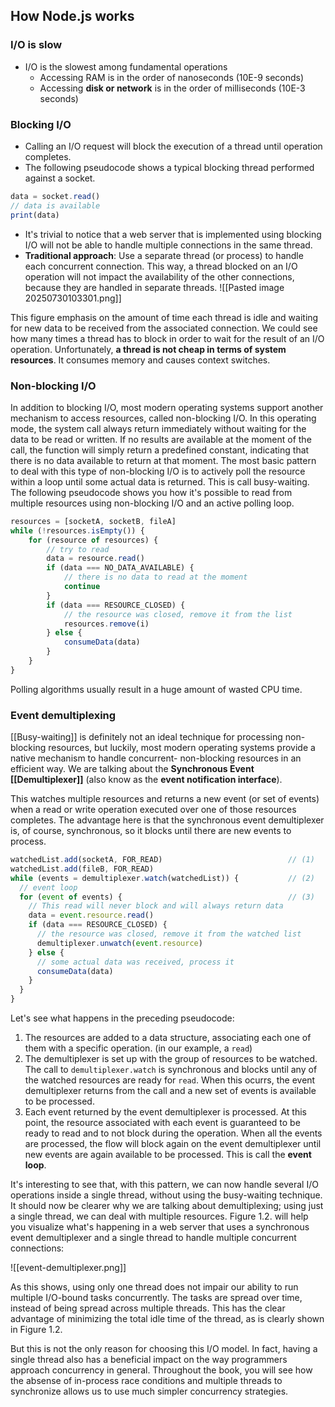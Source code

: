 ## How Node.js works

### I/O is slow
- I/O is the slowest among fundamental operations
	- Accessing RAM is in the order of nanoseconds (10E-9 seconds)
	- Accessing **disk or network** is in the order of milliseconds (10E-3 seconds)

### Blocking I/O
- Calling an I/O request will block the execution of a thread until operation completes.
- The following pseudocode shows a typical blocking thread performed against a socket.
```js
data = socket.read()
// data is available
print(data)
```
- It's trivial to notice that a web server that is implemented using blocking I/O will not be able to handle multiple connections in the same thread.
- **Traditional approach**: Use a separate thread (or process) to handle each concurrent connection. This way, a thread blocked on an I/O operation will not impact the availability of the other connections, because they are handled in separate threads.
![[Pasted image 20250730103301.png]]

This figure emphasis on the amount of time each thread is idle and waiting for new data to be received from the associated connection. We could see how many times a thread has to block in order to wait for the result of an I/O operation. Unfortunately, **a thread is not cheap in terms of system resources**. It consumes memory and causes context switches.

### Non-blocking I/O
In addition to blocking I/O, most modern operating systems support another mechanism to access resources, called non-blocking I/O. In this operating mode, the system call always return immediately without waiting for the data to be read or written. If no results are available at the moment of the call, the function will simply return a predefined constant, indicating that there is no data available to return at that moment.
The most basic pattern to deal with this type of non-blocking I/O is to actively poll the resource within a loop until some actual data is returned. This is call busy-waiting. The following pseudocode shows you how it's possible to read from multiple resources using non-blocking I/O and an active polling loop.

```js
resources = [socketA, socketB, fileA]
while (!resources.isEmpty()) {
	for (resource of resources) {
		// try to read
		data = resource.read()
		if (data === NO_DATA_AVAILABLE) {
			// there is no data to read at the moment
			continue
		}
		if (data === RESOURCE_CLOSED) {
			// the resource was closed, remove it from the list
			resources.remove(i)	
		} else {
			consumeData(data)
		}
	}
}
```
Polling algorithms usually result in a huge amount of wasted CPU time.

### Event demultiplexing
[[Busy-waiting]] is definitely not an ideal technique for processing non-blocking resources, but luckily, most modern operating systems provide a native mechanism to handle concurrent- non-blocking resources in an efficient way. We are talking about the **Synchronous Event [[Demultiplexer]]** (also know as the **event notification interface**).

This watches multiple resources and returns a new event (or set of events) when a read or write operation executed over one of those resources completes. The advantage here is that the synchronous event demultiplexer is, of course, synchronous, so it blocks until there are new events to process.

```js
watchedList.add(socketA, FOR_READ)                            // (1)
watchedList.add(fileB, FOR_READ)
while (events = demultiplexer.watch(watchedList)) {           // (2)
  // event loop
  for (event of events) {                                     // (3)
    // This read will never block and will always return data
    data = event.resource.read()
    if (data === RESOURCE_CLOSED) {
      // the resource was closed, remove it from the watched list
      demultiplexer.unwatch(event.resource)
    } else {
      // some actual data was received, process it
      consumeData(data)
    }
  }
}
```

Let's see what happens in the preceding pseudocode:
1. The resources are added to a data structure, associating each one of them with a specific operation. (in our example, a `read`)
2. The demultiplexer is set up with the group of resources to be watched. The call to `demultiplexer.watch` is synchronous and blocks until any of the watched resources are ready for `read`.
When this ocurrs, the event demultiplexer returns from the call and a new set of events is available to be processed.
3. Each event returned by the event demultiplexer is processed. At this point, the resource associated with each event is guaranteed to be ready to read and to not block during the operation.
When all the events are processed, the flow will block again on the event demultiplexer until new events are again available to be processed. This is call the **event loop**.

It's interesting to see that, with this pattern, we can now handle several I/O operations inside a single thread, without using the busy-waiting technique. It should now be clearer why we are talking about demultiplexing; using just a single thread, we can deal with multiple resources. Figure 1.2. will help you visualize what's happening in a web server that uses a synchronous event demultiplexer and a single thread to handle multiple concurrent connections:

![[event-demultiplexer.png]]

As this shows, using only one thread does not impair our ability to run  multiple I/O-bound tasks concurrently. The tasks are spread over time, instead of being spread across multiple threads. This has the clear advantage of minimizing the total idle time of the thread, as is clearly shown in Figure 1.2.

But this is not the only reason for choosing this I/O model. In fact, having a single thread also has a beneficial impact on the way programmers approach concurrency in general. Throughout the book, you will see how the absense of in-process race conditions and multiple threads to synchronize allows us to use much simpler concurrency strategies.




